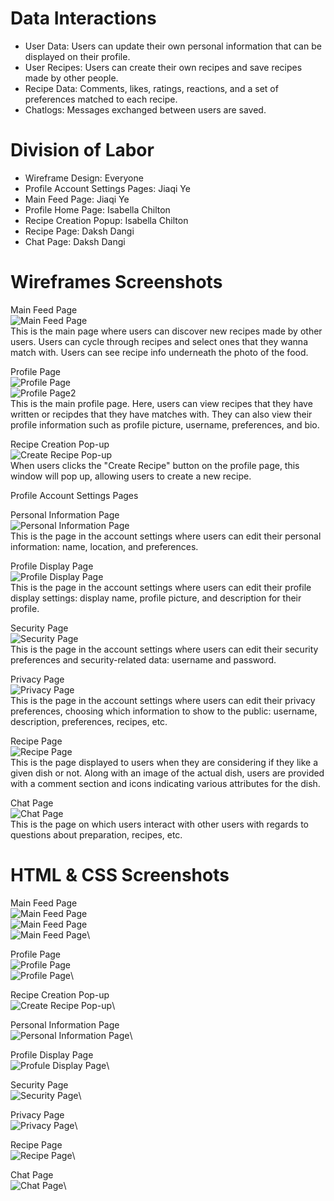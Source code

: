 # Data Interactions
* User Data: Users can update their own personal information that can be displayed on their profile.
* User Recipes: Users can create their own recipes and save recipes made by other people.
* Recipe Data: Comments, likes, ratings, reactions, and a set of preferences matched to each recipe.
* Chatlogs: Messages exchanged between users are saved.

# Division of Labor
* Wireframe Design: Everyone
* Profile Account Settings Pages: Jiaqi Ye
* Main Feed Page: Jiaqi Ye
* Profile Home Page: Isabella Chilton
* Recipe Creation Popup: Isabella Chilton
* Recipe Page: Daksh Dangi
* Chat Page: Daksh Dangi

# Wireframes Screenshots
Main Feed Page\
![Main Feed Page](screenshots-milestone1/main-feed-screenshot.png)\
This is the main page where users can discover new recipes made by other users. Users can cycle through recipes and select ones that they wanna match with. Users can see recipe info underneath the photo of the food.

Profile Page\
![Profile Page](screenshots-milestone1/profile-screenshot-wireframe.png)\
![Profile Page2](screenshots-milestone1/profile-screenshot2-wireframe.png)\
This is the main profile page. Here, users can view recipes that they have written or recipdes that they have matches with. They can also view their profile information such as profile picture, username, preferences, and bio.

Recipe Creation Pop-up\
![Create Recipe Pop-up](screenshots-milestone1/createrecipe-screenshot-wireframe.png)\
When users clicks the "Create Recipe" button on the profile page, this window will pop up, allowing users to create a new recipe.

Profile Account Settings Pages

Personal Information Page\
![Personal Information Page](screenshots-milestone1/personal-info-screenshot.png)\
This is the page in the account settings where users can edit their personal information: name, location, and preferences.

Profile Display Page\
![Profile Display Page](screenshots-milestone1/profile-display-screenshot.png)\
This is the page in the account settings where users can edit their profile display settings: display name, profile picture, and description for their profile.

Security Page\
![Security Page](screenshots-milestone1/security-screenshot.png)\
This is the page in the account settings where users can edit their security preferences and security-related data: username and password.

Privacy Page\
![Privacy Page](screenshots-milestone1/privacy-screenshot.png)\
This is the page in the account settings where users can edit their privacy preferences, choosing which information to show to the public: username, description, preferences, recipes, etc.

Recipe Page\
![Recipe Page](screenshots-milestone1/RecipePage-wireframe.png)\
This is the page displayed to users when they are considering if they like a given dish or not. Along with an image of the actual dish, users are provided with a comment section and icons indicating various attributes for the dish.

Chat Page\
![Chat Page](screenshots-milestone1/ChatPage-wireframe.png)\
This is the page on which users interact with other users with regards to questions about preparation, recipes, etc.

# HTML & CSS Screenshots
Main Feed Page\
![Main Feed Page](screenshots-milestone1/feed-actual1.png)\
![Main Feed Page](screenshots-milestone1/feed-actual2.png)\
![Main Feed Page](screenshots-milestone1/feed-actual3.png)\

Profile Page\
![Profile Page](screenshots-milestone1/profile-screenshot-myrecipes.png)\
![Profile Page](screenshots-milestone1/profile-screenshot-savedrecipes.png)\

Recipe Creation Pop-up\
![Create Recipe Pop-up](screenshots-milestone1/createrecipe-screenshot.png)\

Personal Information Page\
![Personal Information Page](screenshots-milestone1/personal-info-actual.png)\

Profile Display Page\
![Profule Display Page](screenshots-milestone1/profile-display-actual.png)\

Security Page\
![Security Page](screenshots-milestone1/security-actual.png)\

Privacy Page\
![Privacy Page](screenshots-milestone1/privacy-actual.png)\

Recipe Page\
![Recipe Page](screenshots-milestone1/RecipePage-actual.png)\

Chat Page\
![Chat Page](screenshots-milestone1/ChatPage-actual.png)\